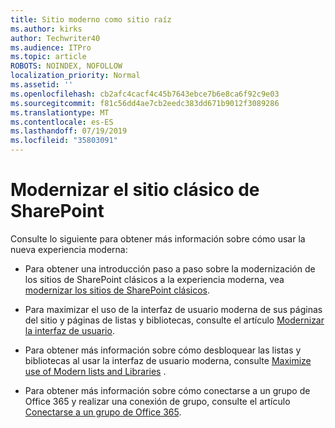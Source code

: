 ```yaml
---
title: Sitio moderno como sitio raíz
ms.author: kirks
author: Techwriter40
ms.audience: ITPro
ms.topic: article
ROBOTS: NOINDEX, NOFOLLOW
localization_priority: Normal
ms.assetid: ''
ms.openlocfilehash: cb2afc4cacf4c45b7643ebce7b6e8ca6f92c9e03
ms.sourcegitcommit: f81c56dd4ae7cb2eedc383dd671b9012f3089286
ms.translationtype: MT
ms.contentlocale: es-ES
ms.lasthandoff: 07/19/2019
ms.locfileid: "35803091"
---
```

# <a name="modernize-your-classic-sharepoint-site"></a>Modernizar el sitio clásico de SharePoint

Consulte lo siguiente para obtener más información sobre cómo usar la nueva experiencia moderna:

- Para obtener una introducción paso a paso sobre la modernización de los sitios de SharePoint clásicos a la experiencia moderna, vea [modernizar los sitios de SharePoint clásicos](https://docs.microsoft.com/sharepoint/dev/transform/modernize-classic-sites).

- Para maximizar el uso de la interfaz de usuario moderna de sus páginas del sitio y páginas de listas y bibliotecas, consulte el artículo [Modernizar la interfaz de usuario](https://docs.microsoft.com/sharepoint/dev/transform/modernize-userinterface). 

- Para obtener más información sobre cómo desbloquear las listas y bibliotecas al usar la interfaz de usuario moderna, consulte [Maximize use of Modern lists and Libraries](https://docs.microsoft.com/sharepoint/dev/transform/modernize-userinterface-lists-and-libraries) .

- Para obtener más información sobre cómo conectarse a un grupo de Office 365 y realizar una conexión de grupo, consulte el artículo [Conectarse a un grupo de Office 365](https://docs.microsoft.com/sharepoint/dev/transform/modernize-connect-to-office365-group).
